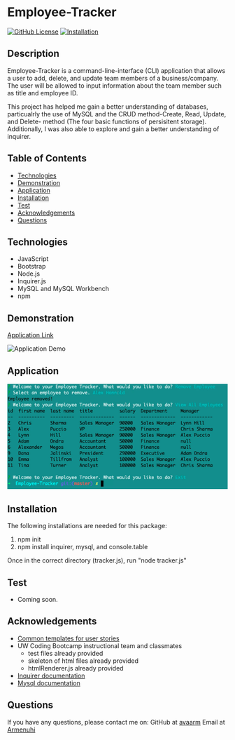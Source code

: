 # Employee-Tracker
[![GitHub License](https://img.shields.io/badge/License-orange.svg)](Develop/License/MIT.md)
[![Installation](https://img.shields.io/badge/Installation-blue.svg)](#installation)


## Description 

Employee-Tracker is a command-line-interface (CLI) application that allows a user to add, delete, and update team members of a business/company. The user will be allowed to input information about the team member such as title and employee ID. 

This project has helped me gain a better understanding of databases, particualrly the use of MySQL and the CRUD method-Create, Read, Update, and Delete- method (The four basic functions of persisitent storage). Additionally, I was also able to explore and gain a better understanding of inquirer.


## Table of Contents

* [Technologies](#technologies)
* [Demonstration](#demonstration)
* [Application](#Application)
* [Installation](#installation)
* [Test](#test)
* [Acknowledgements](#acknowledgements)
* [Questions](#questions)

## Technologies

* JavaScript
* Bootstrap
* Node.js
* Inquirer.js
* MySQL and MySQL Workbench
* npm


## Demonstration 

[Application Link](https://drive.google.com/file/d/1kshvcSYOK74Xfsc24ylWOdHXan1ZdfMy/view)

![Application Demo](Assets/Images/EmployeeTracker.gif)

## Application 

![Finished Product](Assets/Images/tracker.png)

## Installation

The following installations are needed for this package:
1. npm init  
2. npm install inquirer, mysql, and console.table
    
Once in the correct directory (tracker.js), run "node tracker.js"


## Test

* Coming soon.


## Acknowledgements


* [Common templates for user stories](https://en.wikipedia.org/wiki/User_story#Common_templates)
* UW Coding Bootcamp instructional team and classmates
    * test files already provided
    * skeleton of html files already provided
    * htmlRenderer.js already provided
* [Inquirer documentation](https://www.npmjs.com/package/inquirer)
* [Mysql documentation](https://www.npmjs.com/package/mysql)


## Questions 

If you have any questions, please contact me on:
GitHub at [avaarm](https://github.com/avaarm)
Email at [Armenuhi](mailto:avaarm95@mail.com)



